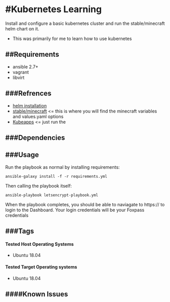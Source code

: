 #Kubernetes Learning
=========

Install and configure a basic kubernetes cluster and run the stable/minecraft helm chart on it.

- This was primarily for me to learn how to use kubernetes

##Requirements
------------

 - ansible 2.7+
 - vagrant
 - libvirt

###Refrences
--------------
- [helm installation](https://helm.sh/docs/intro/install/)
- [stable/minecraft](https://hub.kubeapps.com/charts/stable/minecraft) <= this is where you will find the minecraft variables and values.yaml options
- [Kubeapps](https://github.com/kubeapps/kubeapps/blob/master/docs/user/getting-started.md) <= just run the

###Dependencies
------------


###Usage
-----

Run the playbook as normal by installing requirements:

`ansible-galaxy install -f -r requirements.yml`  

Then calling the playbook itself:

`ansible-playbook letsencrypt-playbook.yml`  

When the playbook completes, you should be able to naviagate to https://<FQDN of server> to login to the Dashboard. Your login credentials will be your Foxpass credentials

###Tags
----



#### Tested Host Operating Systems

- Ubuntu 18.04

#### Tested Target Operating systems

- Ubuntu 18.04

####Known Issues
--------------
